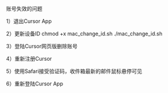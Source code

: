 账号失效的问题

1）退出Cursor App

2）更新设备ID
chmod +x mac_change_id.sh
./mac_change_id.sh

3）登陆Cursor网页版删除账号

4）重新注册Cursor

5）使用Safari接受验证码，收件箱最新的邮件鼠标悬停可见

6）重新登陆Cursor App